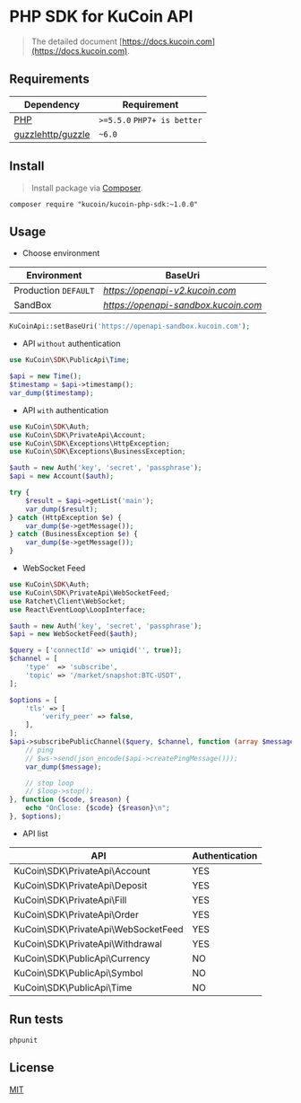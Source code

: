 
# PHP SDK for KuCoin API
> The detailed document [https://docs.kucoin.com](https://docs.kucoin.com).

## Requirements

| Dependency | Requirement |
| -------- | -------- |
| [PHP](https://secure.php.net/manual/en/install.php) | `>=5.5.0` `PHP7+ is better` |
| [guzzlehttp/guzzle](https://github.com/guzzle/guzzle) | `~6.0` |

## Install
> Install package via [Composer](https://getcomposer.org/).

```shell
composer require "kucoin/kucoin-php-sdk:~1.0.0"
```

## Usage

- Choose environment

| Environment | BaseUri |
| -------- | -------- |
| Production `DEFAULT` | *https://openapi-v2.kucoin.com* |
| SandBox | *https://openapi-sandbox.kucoin.com* |

```php
KuCoinApi::setBaseUri('https://openapi-sandbox.kucoin.com');
```

- API `without` authentication

```php
use KuCoin\SDK\PublicApi\Time;

$api = new Time();
$timestamp = $api->timestamp();
var_dump($timestamp);
```

- API `with` authentication

```php
use KuCoin\SDK\Auth;
use KuCoin\SDK\PrivateApi\Account;
use KuCoin\SDK\Exceptions\HttpException;
use KuCoin\SDK\Exceptions\BusinessException;

$auth = new Auth('key', 'secret', 'passphrase');
$api = new Account($auth);

try {
    $result = $api->getList('main');
    var_dump($result);
} catch (HttpException $e) {
    var_dump($e->getMessage());
} catch (BusinessException $e) {
    var_dump($e->getMessage());
}
```

- WebSocket Feed

```php
use KuCoin\SDK\Auth;
use KuCoin\SDK\PrivateApi\WebSocketFeed;
use Ratchet\Client\WebSocket;
use React\EventLoop\LoopInterface;

$auth = new Auth('key', 'secret', 'passphrase');
$api = new WebSocketFeed($auth);

$query = ['connectId' => uniqid('', true)];
$channel = [
    'type'  => 'subscribe',
    'topic' => '/market/snapshot:BTC-USDT',
];

$options = [
    'tls' => [
        'verify_peer' => false,
    ],
];
$api->subscribePublicChannel($query, $channel, function (array $message, WebSocket $ws, LoopInterface $loop) use ($api) {
    // ping
    // $ws->send(json_encode($api->createPingMessage()));
    var_dump($message);

    // stop loop
    // $loop->stop();
}, function ($code, $reason) {
    echo "OnClose: {$code} {$reason}\n";
}, $options);
```

- API list

| API | Authentication |
| -------- | -------- |
| KuCoin\SDK\PrivateApi\Account | YES |
| KuCoin\SDK\PrivateApi\Deposit | YES |
| KuCoin\SDK\PrivateApi\Fill | YES |
| KuCoin\SDK\PrivateApi\Order | YES |
| KuCoin\SDK\PrivateApi\WebSocketFeed | YES |
| KuCoin\SDK\PrivateApi\Withdrawal | YES |
| KuCoin\SDK\PublicApi\Currency | NO |
| KuCoin\SDK\PublicApi\Symbol | NO |
| KuCoin\SDK\PublicApi\Time | NO |


## Run tests

```shell
phpunit
```

## License

[MIT](LICENSE)
